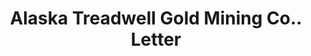 ---
doi: 10.7916/D8DB9CVC
date_other: '1906'
date_other_textual: '1906'
form: correspondence
genre:
- Letters (correspondence)
name:
- Alaska Treadwell Gold Mining Co.
object_in_context_url: https://biggert.cul.columbia.edu/items/view/ave_biggert_00001
subject_hierarchical_geographic:
- Treadwell, Alaska, United States
subject_name:
- Alaska Treadwell Gold Mining Co.
title: Alaska Treadwell Gold Mining Co.. Letter
sort_title: Alaska Treadwell Gold Mining Co.. Letter
call_number: ave_biggert_00001
coordinates:
- 58.2706,-134.3794
pid: ave_biggert_00001
identifiers: ave_biggert_00001
thumbnail: https://derivativo-1.library.columbia.edu/iiif/2/ldpd:342891/full/!256,256/0/native.jpg
permalink: "/biggert/ave_biggert_00001/"
layout: iiif-image-page
---